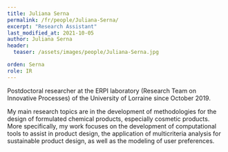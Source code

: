 ```yaml
---
title: Juliana Serna
permalink: /fr/people/Juliana-Serna/
excerpt: "Research Assistant"
last_modified_at: 2021-10-05
author: Juliana Serna
header:
  teaser: /assets/images/people/Juliana-Serna.jpg

orden: Serna
role: IR
---
```


Postdoctoral researcher at the ERPI laboratory (Research Team on Innovative Processes) of the University of Lorraine since October 2019.

My main research topics are in the development of methodologies for the design of formulated chemical products, especially cosmetic products. More specifically, my work focuses on the development of computational tools to assist in product design, the application of multicriteria analysis for sustainable product design, as well as the modeling of user preferences.
